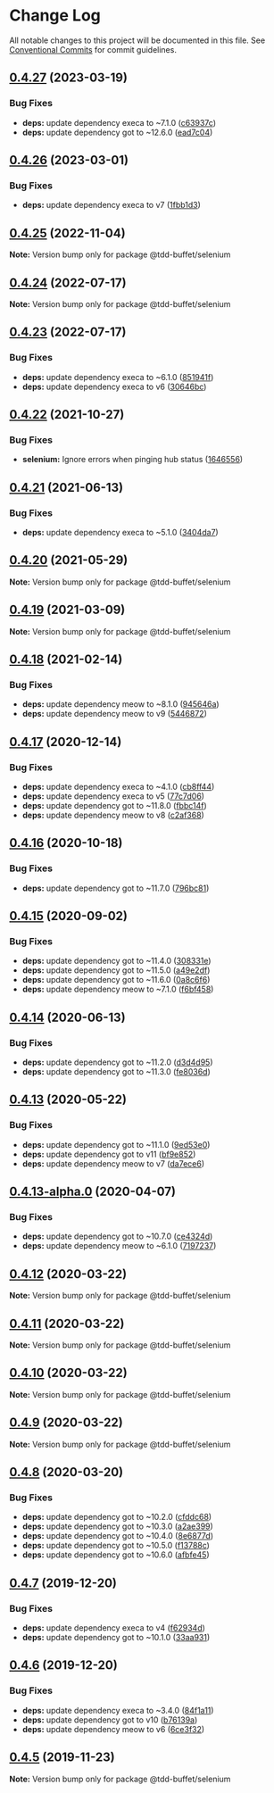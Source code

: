 # Change Log

All notable changes to this project will be documented in this file.
See [Conventional Commits](https://conventionalcommits.org) for commit guidelines.

## [0.4.27](https://github.com/NiGhTTraX/tdd-buffet/compare/@tdd-buffet/selenium@0.4.26...@tdd-buffet/selenium@0.4.27) (2023-03-19)


### Bug Fixes

* **deps:** update dependency execa to ~7.1.0 ([c63937c](https://github.com/NiGhTTraX/tdd-buffet/commit/c63937cb4e6101cf2bca63259642d4719238bd8c))
* **deps:** update dependency got to ~12.6.0 ([ead7c04](https://github.com/NiGhTTraX/tdd-buffet/commit/ead7c04849290042ede04dd747e5d4d1fcfe2fb8))





## [0.4.26](https://github.com/NiGhTTraX/tdd-buffet/compare/@tdd-buffet/selenium@0.4.25...@tdd-buffet/selenium@0.4.26) (2023-03-01)


### Bug Fixes

* **deps:** update dependency execa to v7 ([1fbb1d3](https://github.com/NiGhTTraX/tdd-buffet/commit/1fbb1d33e585bb8f277776f783fece449fb3c8da))





## [0.4.25](https://github.com/NiGhTTraX/tdd-buffet/compare/@tdd-buffet/selenium@0.4.24...@tdd-buffet/selenium@0.4.25) (2022-11-04)

**Note:** Version bump only for package @tdd-buffet/selenium

## [0.4.24](https://github.com/NiGhTTraX/tdd-buffet/compare/@tdd-buffet/selenium@0.4.23...@tdd-buffet/selenium@0.4.24) (2022-07-17)

**Note:** Version bump only for package @tdd-buffet/selenium

## [0.4.23](https://github.com/NiGhTTraX/tdd-buffet/compare/@tdd-buffet/selenium@0.4.22...@tdd-buffet/selenium@0.4.23) (2022-07-17)

### Bug Fixes

- **deps:** update dependency execa to ~6.1.0 ([851941f](https://github.com/NiGhTTraX/tdd-buffet/commit/851941f3d9747da8a8b66385df32c759951a0859))
- **deps:** update dependency execa to v6 ([30646bc](https://github.com/NiGhTTraX/tdd-buffet/commit/30646bc9d26dde6c590c1700be8c2d34b680d083))

## [0.4.22](https://github.com/NiGhTTraX/tdd-buffet/compare/@tdd-buffet/selenium@0.4.21...@tdd-buffet/selenium@0.4.22) (2021-10-27)

### Bug Fixes

- **selenium:** Ignore errors when pinging hub status ([1646556](https://github.com/NiGhTTraX/tdd-buffet/commit/164655666efe84a73480a5d8e8ddef1c5c5a3bbf))

## [0.4.21](https://github.com/NiGhTTraX/tdd-buffet/compare/@tdd-buffet/selenium@0.4.20...@tdd-buffet/selenium@0.4.21) (2021-06-13)

### Bug Fixes

- **deps:** update dependency execa to ~5.1.0 ([3404da7](https://github.com/NiGhTTraX/tdd-buffet/commit/3404da7b8ea453261ab179901a637ba52fd69775))

## [0.4.20](https://github.com/NiGhTTraX/tdd-buffet/compare/@tdd-buffet/selenium@0.4.19...@tdd-buffet/selenium@0.4.20) (2021-05-29)

**Note:** Version bump only for package @tdd-buffet/selenium

## [0.4.19](https://github.com/NiGhTTraX/tdd-buffet/compare/@tdd-buffet/selenium@0.4.18...@tdd-buffet/selenium@0.4.19) (2021-03-09)

**Note:** Version bump only for package @tdd-buffet/selenium

## [0.4.18](https://github.com/NiGhTTraX/tdd-buffet/compare/@tdd-buffet/selenium@0.4.17...@tdd-buffet/selenium@0.4.18) (2021-02-14)

### Bug Fixes

- **deps:** update dependency meow to ~8.1.0 ([945646a](https://github.com/NiGhTTraX/tdd-buffet/commit/945646a))
- **deps:** update dependency meow to v9 ([5446872](https://github.com/NiGhTTraX/tdd-buffet/commit/5446872))

## [0.4.17](https://github.com/NiGhTTraX/tdd-buffet/compare/@tdd-buffet/selenium@0.4.16...@tdd-buffet/selenium@0.4.17) (2020-12-14)

### Bug Fixes

- **deps:** update dependency execa to ~4.1.0 ([cb8ff44](https://github.com/NiGhTTraX/tdd-buffet/commit/cb8ff44))
- **deps:** update dependency execa to v5 ([77c7d06](https://github.com/NiGhTTraX/tdd-buffet/commit/77c7d06))
- **deps:** update dependency got to ~11.8.0 ([fbbc14f](https://github.com/NiGhTTraX/tdd-buffet/commit/fbbc14f))
- **deps:** update dependency meow to v8 ([c2af368](https://github.com/NiGhTTraX/tdd-buffet/commit/c2af368))

## [0.4.16](https://github.com/NiGhTTraX/tdd-buffet/compare/@tdd-buffet/selenium@0.4.15...@tdd-buffet/selenium@0.4.16) (2020-10-18)

### Bug Fixes

- **deps:** update dependency got to ~11.7.0 ([796bc81](https://github.com/NiGhTTraX/tdd-buffet/commit/796bc81))

## [0.4.15](https://github.com/NiGhTTraX/tdd-buffet/compare/@tdd-buffet/selenium@0.4.14...@tdd-buffet/selenium@0.4.15) (2020-09-02)

### Bug Fixes

- **deps:** update dependency got to ~11.4.0 ([308331e](https://github.com/NiGhTTraX/tdd-buffet/commit/308331e))
- **deps:** update dependency got to ~11.5.0 ([a49e2df](https://github.com/NiGhTTraX/tdd-buffet/commit/a49e2df))
- **deps:** update dependency got to ~11.6.0 ([0a8c6f6](https://github.com/NiGhTTraX/tdd-buffet/commit/0a8c6f6))
- **deps:** update dependency meow to ~7.1.0 ([f6bf458](https://github.com/NiGhTTraX/tdd-buffet/commit/f6bf458))

## [0.4.14](https://github.com/NiGhTTraX/tdd-buffet/compare/@tdd-buffet/selenium@0.4.13...@tdd-buffet/selenium@0.4.14) (2020-06-13)

### Bug Fixes

- **deps:** update dependency got to ~11.2.0 ([d3d4d95](https://github.com/NiGhTTraX/tdd-buffet/commit/d3d4d95))
- **deps:** update dependency got to ~11.3.0 ([fe8036d](https://github.com/NiGhTTraX/tdd-buffet/commit/fe8036d))

## [0.4.13](https://github.com/NiGhTTraX/tdd-buffet/compare/@tdd-buffet/selenium@0.4.13-alpha.0...@tdd-buffet/selenium@0.4.13) (2020-05-22)

### Bug Fixes

- **deps:** update dependency got to ~11.1.0 ([9ed53e0](https://github.com/NiGhTTraX/tdd-buffet/commit/9ed53e0))
- **deps:** update dependency got to v11 ([bf9e852](https://github.com/NiGhTTraX/tdd-buffet/commit/bf9e852))
- **deps:** update dependency meow to v7 ([da7ece6](https://github.com/NiGhTTraX/tdd-buffet/commit/da7ece6))

## [0.4.13-alpha.0](https://github.com/NiGhTTraX/tdd-buffet/compare/@tdd-buffet/selenium@0.4.12...@tdd-buffet/selenium@0.4.13-alpha.0) (2020-04-07)

### Bug Fixes

- **deps:** update dependency got to ~10.7.0 ([ce4324d](https://github.com/NiGhTTraX/tdd-buffet/commit/ce4324d))
- **deps:** update dependency meow to ~6.1.0 ([7197237](https://github.com/NiGhTTraX/tdd-buffet/commit/7197237))

## [0.4.12](https://github.com/NiGhTTraX/tdd-buffet/compare/@tdd-buffet/selenium@0.4.11...@tdd-buffet/selenium@0.4.12) (2020-03-22)

**Note:** Version bump only for package @tdd-buffet/selenium

## [0.4.11](https://github.com/NiGhTTraX/tdd-buffet/compare/@tdd-buffet/selenium@0.4.10...@tdd-buffet/selenium@0.4.11) (2020-03-22)

**Note:** Version bump only for package @tdd-buffet/selenium

## [0.4.10](https://github.com/NiGhTTraX/tdd-buffet/compare/@tdd-buffet/selenium@0.4.9...@tdd-buffet/selenium@0.4.10) (2020-03-22)

**Note:** Version bump only for package @tdd-buffet/selenium

## [0.4.9](https://github.com/NiGhTTraX/tdd-buffet/compare/@tdd-buffet/selenium@0.4.8...@tdd-buffet/selenium@0.4.9) (2020-03-22)

**Note:** Version bump only for package @tdd-buffet/selenium

## [0.4.8](https://github.com/NiGhTTraX/tdd-buffet/compare/@tdd-buffet/selenium@0.4.7...@tdd-buffet/selenium@0.4.8) (2020-03-20)

### Bug Fixes

- **deps:** update dependency got to ~10.2.0 ([cfddc68](https://github.com/NiGhTTraX/tdd-buffet/commit/cfddc68))
- **deps:** update dependency got to ~10.3.0 ([a2ae399](https://github.com/NiGhTTraX/tdd-buffet/commit/a2ae399))
- **deps:** update dependency got to ~10.4.0 ([8e6877d](https://github.com/NiGhTTraX/tdd-buffet/commit/8e6877d))
- **deps:** update dependency got to ~10.5.0 ([f13788c](https://github.com/NiGhTTraX/tdd-buffet/commit/f13788c))
- **deps:** update dependency got to ~10.6.0 ([afbfe45](https://github.com/NiGhTTraX/tdd-buffet/commit/afbfe45))

## [0.4.7](https://github.com/NiGhTTraX/tdd-buffet/compare/@tdd-buffet/selenium@0.4.6...@tdd-buffet/selenium@0.4.7) (2019-12-20)

### Bug Fixes

- **deps:** update dependency execa to v4 ([f62934d](https://github.com/NiGhTTraX/tdd-buffet/commit/f62934d))
- **deps:** update dependency got to ~10.1.0 ([33aa931](https://github.com/NiGhTTraX/tdd-buffet/commit/33aa931))

## [0.4.6](https://github.com/NiGhTTraX/tdd-buffet/compare/@tdd-buffet/selenium@0.4.5...@tdd-buffet/selenium@0.4.6) (2019-12-20)

### Bug Fixes

- **deps:** update dependency execa to ~3.4.0 ([84f1a11](https://github.com/NiGhTTraX/tdd-buffet/commit/84f1a11))
- **deps:** update dependency got to v10 ([b76139a](https://github.com/NiGhTTraX/tdd-buffet/commit/b76139a))
- **deps:** update dependency meow to v6 ([6ce3f32](https://github.com/NiGhTTraX/tdd-buffet/commit/6ce3f32))

## [0.4.5](https://github.com/NiGhTTraX/tdd-buffet/compare/@tdd-buffet/selenium@0.4.4...@tdd-buffet/selenium@0.4.5) (2019-11-23)

**Note:** Version bump only for package @tdd-buffet/selenium
